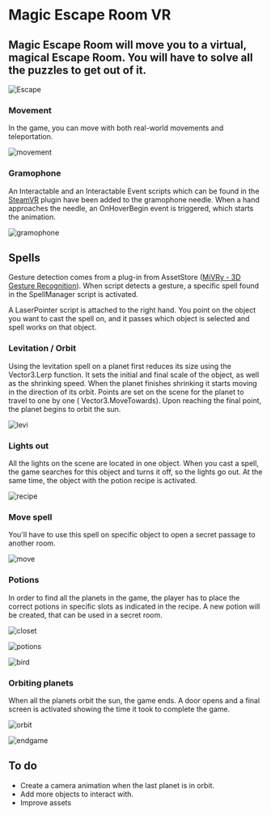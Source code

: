 # Magic Escape Room VR
## Magic Escape Room will move you to a virtual, magical Escape Room. You will have to solve all the puzzles to get out of it.
![Escape](https://media.giphy.com/media/pPeWqATWuI9DbWi3S3/giphy.gif)

### Movement
In the game, you can move with both real-world movements and teleportation.

![movement](https://media.giphy.com/media/XA86Eo9P90aYowSxzF/giphy.gif)

### Gramophone
An Interactable and an Interactable Event scripts which can be found in the [SteamVR](https://assetstore.unity.com/packages/tools/integration/steamvr-plugin-32647) plugin have been added to the gramophone needle. When a hand approaches the needle, an OnHoverBegin event is triggered, which starts the animation.

![gramophone](https://media.giphy.com/media/K47VBsYo6bPf8ANMxz/giphy.gif)


## Spells
Gesture detection comes from a plug-in from AssetStore ([MiVRy - 3D Gesture Recognition](https://assetstore.unity.com/packages/templates/systems/mivry-3d-gesture-recognition-143176)). When script detects a gesture, a specific spell found in the SpellManager script is activated.

A LaserPointer script is attached to the right hand. You point on the object you want to cast the spell on, and it passes which object is selected and spell works on that object.

### Levitation / Orbit
Using the levitation spell on a planet first reduces its size using the Vector3.Lerp function. It sets the initial and final scale of the object, as well as the shrinking speed.
When the planet finishes shrinking it starts moving in the direction of its orbit. Points are set on the scene for the planet to travel to one by one ( Vector3.MoveTowards). Upon reaching the final point, the planet begins to orbit the sun.

![levi](https://media.giphy.com/media/KdQBkDx5qnZjVMInrt/giphy.gif)

### Lights out

All the lights on the scene are located in one object. When you cast a spell, the game searches for this object and turns it off, so the lights go out. At the same time, the object with the potion recipe is activated.

![recipe](https://cdn.discordapp.com/attachments/690124485113937949/782741468435054612/unknown.png)

### Move spell
You'll have to use this spell on specific object to open a secret passage to another room.

![move](https://media.giphy.com/media/WAaJ32QEd0d9C4U2xB/giphy.gif)

### Potions
In order to find all the planets in the game, the player has to place the correct potions in specific slots as indicated in the recipe. A new potion will be created, that can be used in a secret room.

![closet](https://media.giphy.com/media/wqBS0AsLaWKMs42aFc/giphy.gif)


![potions](https://media.giphy.com/media/NrYJAwnygIjBKqUTnb/giphy.gif)

![bird](https://media.giphy.com/media/1rqtUtT5sH3QpXjojt/giphy.gif)

### Orbiting planets

When all the planets orbit the sun, the game ends. A door opens and a final screen is activated showing the time it took to complete the game.

![orbit](https://media.giphy.com/media/u0iMUHD90ROx5v48ld/giphy.gif)


![endgame](https://media.giphy.com/media/96mWT7292uSHSAwqxv/giphy.gif)

## To do
- Create a camera animation when the last planet is in orbit.
- Add more objects to interact with.
- Improve assets
